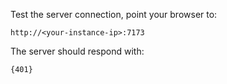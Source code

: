 Test the server connection, point your browser to:

```
http://<your-instance-ip>:7173
```

The server should respond with:

```
{401}
```
